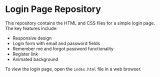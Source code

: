 # Login Page Repository

This repository contains the HTML and CSS files for a simple login page. The key features include:

- Responsive design
- Login form with email and password fields
- Remember me and forgot password functionality 
- Register link
- Animated background

To view the login page, open the `index.html` file in a web browser.
